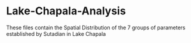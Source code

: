 # Lake-Chapala-Analysis
These files contain the Spatial Distribution of the 7 groups of parameters established by Sutadian in Lake Chapala


